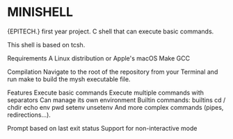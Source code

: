 # MINISHELL

{EPITECH.} first year project.
C shell that can execute basic commands.

This shell is based on tcsh.

Requirements
    A Linux distribution or Apple's macOS
    Make
    GCC
  
Compilation
  Navigate to the root of the repository from your Terminal and run make to build the mysh executable file.

Features
    Execute basic commands
    Execute multiple commands with separators
    Can manage its own environment
    Builtin commands:
        builtins
        cd / chdir
        echo
        env
        pwd
        setenv
        unsetenv
   And more complex commands (pipes, redirections...).
   
Prompt based on last exit status
    Support for non-interactive mode

